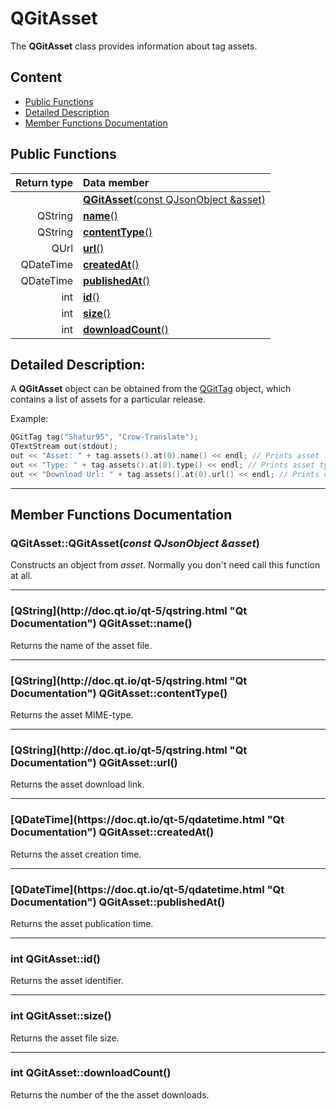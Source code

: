 # QGitAsset

The **QGitAsset** class provides information about tag assets.

## Content

- [Public Functions](#public-functions)
- [Detailed Description](#detailed-description)
- [Member Functions Documentation](#member-functions-documentation)

## Public Functions

| Return type | Data member                                    |
| ----------: | :--------------------------------------------- |
|             | [**QGitAsset**(const QJsonObject &asset)](#c1) |
|     QString | [**name**()](#name)                            |
|     QString | [**contentType**()](#content-type)             |
|        QUrl | [**url**()](#url)                              |
|   QDateTime | [**createdAt**()](#created-at)                 |
|   QDateTime | [**publishedAt**()](#published-at)             |
|         int | [**id**()](#id)                                |
|         int | [**size**()](#size)                            |
|         int | [**downloadCount**()](#download-count)         |

## Detailed Description:

A **QGitAsset** object can be obtained from the [QGitTag](docs/QGitTag.md "Class documentation") object, which contains a list of assets for a particular release.

Example:

```cpp
QGitTag tag("Shatur95", "Crow-Translate");
QTextStream out(stdout);
out << "Asset: " + tag.assets().at(0).name() << endl; // Prints asset filename
out << "Type: " + tag.assets().at(0).type() << endl; // Prints asset type
out << "Download Url: " + tag.assets().at(0).url() << endl; // Prints download link
```

---

## Member Functions Documentation

### <a id='c1'/> QGitAsset::QGitAsset(_const QJsonObject &asset_)

Constructs an object from _asset_. Normally you don't need call this function at all.

---

### <a id='name'/> \[QString](http&#x3A;//doc.qt.io/qt-5/qstring.html "Qt Documentation") QGitAsset::name()

Returns the name of the asset file.

---

### <a id='content-type'/> \[QString](http&#x3A;//doc.qt.io/qt-5/qstring.html "Qt Documentation") QGitAsset::contentType()

Returns the asset MIME-type.

---

### <a id='url'/> \[QString](http&#x3A;//doc.qt.io/qt-5/qstring.html "Qt Documentation") QGitAsset::url()

Returns the asset download link.

---

### <a id='created-at'/> \[QDateTime](https&#x3A;//doc.qt.io/qt-5/qdatetime.html "Qt Documentation") QGitAsset::createdAt()

Returns the asset creation time.

---

### <a id='published-at'/> \[QDateTime](https&#x3A;//doc.qt.io/qt-5/qdatetime.html "Qt Documentation") QGitAsset::publishedAt()

Returns the asset publication time.

---

### <a id='id'/> int QGitAsset::id()

Returns the asset identifier.

---

### <a id='size'/> int QGitAsset::size()

Returns the asset file size.

---

### <a id='download-count'/> int QGitAsset::downloadCount()

Returns the number of the the asset downloads.
